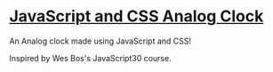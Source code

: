 <a href="https://ayt1da.github.io/JS-CSS-Clock/" ><h1> JavaScript and CSS Analog Clock </h1></a>

An Analog clock made using JavaScript and CSS!

Inspired by Wes Bos's JavaScript30 course.
